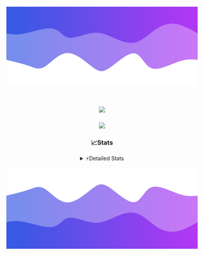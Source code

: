 ![Header](./header.png)
<div align="center">

<h1 align="center">
  <a href="https://git.io/typing-svg">
    <img src="https://readme-typing-svg.herokuapp.com/?lines=Hello,+There!+%F0%9F%91%8B;This+is+chicho.;Owner+on+Ocean;&center=true&size=25">
  </a>
</h1>
  
<p align="center">
  <img src="https://lanyard.cnrad.dev/api/852683595378196480" />
</p>

### 📈Stats
<details>
    <summary> ⚡Detailed Stats</summary>
    <br/>

<!--START_SECTION:waka-->
![Code Time](http://img.shields.io/badge/Code%20Time-694%20hrs%2029%20mins-blue)

![Profile Views](http://img.shields.io/badge/Profile%20Views-29-blue)

**🐱 My GitHub Data** 

> 📦 75.1 kB Used in GitHub's Storage 
 > 
> 🏆 18 Contributions in the Year 2024
 > 
> 🚫 Not Opted to Hire
 > 
> 📜 15 Public Repositories 
 > 
> 🔑 6 Private Repositories 
 > 
**I'm a Night 🦉** 

```text
🌞 Morning                21 commits          █░░░░░░░░░░░░░░░░░░░░░░░░   05.48 % 
🌆 Daytime                50 commits          ███░░░░░░░░░░░░░░░░░░░░░░   13.05 % 
🌃 Evening                166 commits         ███████████░░░░░░░░░░░░░░   43.34 % 
🌙 Night                  146 commits         ██████████░░░░░░░░░░░░░░░   38.12 % 
```
📅 **I'm Most Productive on Tuesday** 

```text
Monday                   23 commits          ██░░░░░░░░░░░░░░░░░░░░░░░   06.01 % 
Tuesday                  104 commits         ███████░░░░░░░░░░░░░░░░░░   27.15 % 
Wednesday                77 commits          █████░░░░░░░░░░░░░░░░░░░░   20.10 % 
Thursday                 53 commits          ███░░░░░░░░░░░░░░░░░░░░░░   13.84 % 
Friday                   41 commits          ███░░░░░░░░░░░░░░░░░░░░░░   10.70 % 
Saturday                 34 commits          ██░░░░░░░░░░░░░░░░░░░░░░░   08.88 % 
Sunday                   51 commits          ███░░░░░░░░░░░░░░░░░░░░░░   13.32 % 
```


📊 **This Week I Spent My Time On** 

```text
🕑︎ Time Zone: America/Argentina/Buenos_Aires

💬 Programming Languages: 
JavaScript               9 hrs 24 mins       █████████████████░░░░░░░░   69.03 % 
Python                   2 hrs 16 mins       ████░░░░░░░░░░░░░░░░░░░░░   16.64 % 
HTML                     1 hr 48 mins        ███░░░░░░░░░░░░░░░░░░░░░░   13.21 % 
Bash                     8 mins              ░░░░░░░░░░░░░░░░░░░░░░░░░   00.99 % 
JSON                     0 secs              ░░░░░░░░░░░░░░░░░░░░░░░░░   00.09 % 

🔥 Editors: 
VS Code                  13 hrs 37 mins      █████████████████████████   100.00 % 

🐱‍💻 Projects: 
Backend                  6 hrs 58 mins       █████████████░░░░░░░░░░░░   51.12 % 
Unknown Project          6 hrs 39 mins       ████████████░░░░░░░░░░░░░   48.88 % 

💻 Operating System: 
Windows                  13 hrs 37 mins      █████████████████████████   100.00 % 
```

**I Mostly Code in JavaScript** 

```text
JavaScript               9 repos             ███████░░░░░░░░░░░░░░░░░░   29.03 % 
HTML                     7 repos             ██████░░░░░░░░░░░░░░░░░░░   22.58 % 
C#                       2 repos             ██░░░░░░░░░░░░░░░░░░░░░░░   06.45 % 
SCSS                     1 repo              █░░░░░░░░░░░░░░░░░░░░░░░░   03.23 % 
Batchfile                1 repo              █░░░░░░░░░░░░░░░░░░░░░░░░   03.23 % 
```




 Last Updated on 28/04/2024 23:11:58 UTC
<!--END_SECTION:waka-->
</details>

![Footer](./footer.png)
